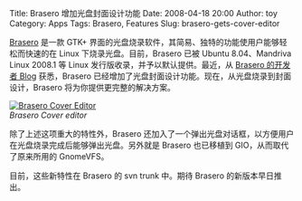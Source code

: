 Title: Brasero 增加光盘封面设计功能
Date: 2008-04-18 20:00
Author: toy
Category: Apps
Tags: Brasero, Features
Slug: brasero-gets-cover-editor

[Brasero](http://linuxtoy.org/search/brasero) 是一款 GTK+
界面的光盘烧录软件，其简易、独特的功能使用户能够轻松而快速的在 Linux
下烧录光盘。目前，Brasero 已被 Ubuntu 8.04、Mandriva Linux 2008.1 等
Linux 发行版收录，并予以默认提供。最近，从 [Brasero 的开发者
Blog](http://lmedinas.livejournal.com/5775.html) 获悉，Brasero
已经增加了光盘封面设计功能。现在，从光盘烧录到封面设计，Brasero
将为你提供更完整的解决方案。

[![Brasero Cover
Editor](http://i.linuxtoy.org/i/2008/04/brasero-cover-340x289.png "brasero-cover")](http://i.linuxtoy.org/i/2008/04/brasero-cover.png)  
*Brasero Cover editor*

除了上述这项重大的特性外，Brasero
还加入了一个弹出光盘对话框，以方便用户在光盘烧录完成后能够弹出光盘。另外就是
Brasero 也已移植到 GIO，从而取代了原来所用的 GnomeVFS。

目前，这些新特性在 Brasero 的 svn trunk 中。期待 Brasero
的新版本早日推出。
